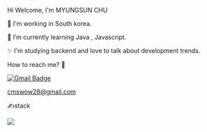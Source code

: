 Hi Welcome, I'm MYUNGSUN CHU 

🔭 I'm working in South korea.

🌱 I’m currently learning Java , Javascript.

✨ I'm studying backend and love to talk about development trends.

How to reach me? 🤔

[![Gmail Badge](https://img.shields.io/badge/Gmail-D14836?style=flat&logo=Gmail&logoColor=white)](mailto:cmswow28@gmail.com)

cmswow28@gmail.com

✍stack

 <img src="https://img.shields.io/badge/Java-007396?style=flat&logo=OpenJDK&logoColor=white"/>
